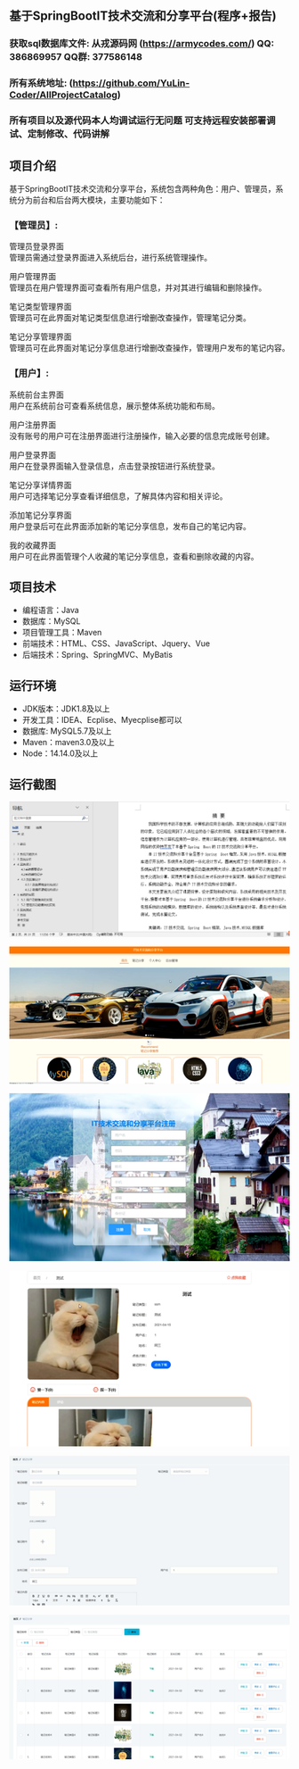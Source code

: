 ## 基于SpringBootIT技术交流和分享平台(程序+报告)

###  获取sql数据库文件: 从戎源码网 (https://armycodes.com/) QQ: 386869957 QQ群: 377586148
###  所有系统地址: (https://github.com/YuLin-Coder/AllProjectCatalog) 
###  所有项目以及源代码本人均调试运行无问题 可支持远程安装部署调试、定制修改、代码讲解

## 项目介绍
基于SpringBootIT技术交流和分享平台，系统包含两种角色：用户、管理员，系统分为前台和后台两大模块，主要功能如下：

### 【管理员】:
管理员登录界面  
管理员需通过登录界面进入系统后台，进行系统管理操作。

用户管理界面  
管理员在用户管理界面可查看所有用户信息，并对其进行编辑和删除操作。

笔记类型管理界面  
管理员可在此界面对笔记类型信息进行增删改查操作，管理笔记分类。

笔记分享管理界面  
管理员可在此界面对笔记分享信息进行增删改查操作，管理用户发布的笔记内容。

### 【用户】:
系统前台主界面  
用户在系统前台可查看系统信息，展示整体系统功能和布局。

用户注册界面  
没有账号的用户可在注册界面进行注册操作，输入必要的信息完成账号创建。

用户登录界面  
用户在登录界面输入登录信息，点击登录按钮进行系统登录。

笔记分享详情界面  
用户可选择笔记分享查看详细信息，了解具体内容和相关评论。

添加笔记分享界面  
用户登录后可在此界面添加新的笔记分享信息，发布自己的笔记内容。

我的收藏界面  
用户可在此界面管理个人收藏的笔记分享信息，查看和删除收藏的内容。

## 项目技术
- 编程语言：Java
- 数据库：MySQL
- 项目管理工具：Maven
- 前端技术：HTML、CSS、JavaScript、Jquery、Vue
- 后端技术：Spring、SpringMVC、MyBatis

## 运行环境
- JDK版本：JDK1.8及以上
- 开发工具：IDEA、Ecplise、Myecplise都可以
- 数据库: MySQL5.7及以上
- Maven：maven3.0及以上
- Node：14.14.0及以上

## 运行截图
![](screenshot/1.png)

![](screenshot/2.png)

![](screenshot/3.png)

![](screenshot/4.png)

![](screenshot/5.png)

![](screenshot/6.png)

